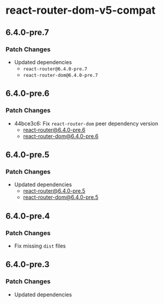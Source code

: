 # react-router-dom-v5-compat

## 6.4.0-pre.7

### Patch Changes

- Updated dependencies
  - `react-router@6.4.0-pre.7`
  - `react-router-dom@6.4.0-pre.7`

## 6.4.0-pre.6

### Patch Changes

- 44bce3c6: Fix `react-router-dom` peer dependency version
  - react-router@6.4.0-pre.6
  - react-router-dom@6.4.0-pre.6

## 6.4.0-pre.5

### Patch Changes

- Updated dependencies
  - react-router@6.4.0-pre.5
  - react-router-dom@6.4.0-pre.5

## 6.4.0-pre.4

### Patch Changes

- Fix missing `dist` files

## 6.4.0-pre.3

### Patch Changes

- Updated dependencies
